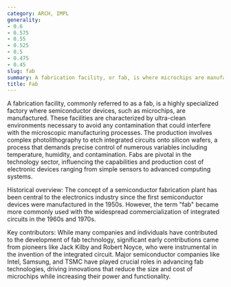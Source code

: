 ```yaml
---
category: ARCH, IMPL
generality:
- 0.6
- 0.575
- 0.55
- 0.525
- 0.5
- 0.475
- 0.45
slug: fab
summary: A fabrication facility, or fab, is where microchips are manufactured using sophisticated processes involving advanced materials and photolithography.
title: Fab
---
```


A fabrication facility, commonly referred to as a fab, is a highly specialized factory where semiconductor devices, such as microchips, are manufactured. These facilities are characterized by ultra-clean environments necessary to avoid any contamination that could interfere with the microscopic manufacturing processes. The production involves complex photolithography to etch integrated circuits onto silicon wafers, a process that demands precise control of numerous variables including temperature, humidity, and contamination. Fabs are pivotal in the technology sector, influencing the capabilities and production cost of electronic devices ranging from simple sensors to advanced computing systems.

Historical overview: The concept of a semiconductor fabrication plant has been central to the electronics industry since the first semiconductor devices were manufactured in the 1950s. However, the term "fab" became more commonly used with the widespread commercialization of integrated circuits in the 1960s and 1970s.

Key contributors: While many companies and individuals have contributed to the development of fab technology, significant early contributions came from pioneers like Jack Kilby and Robert Noyce, who were instrumental in the invention of the integrated circuit. Major semiconductor companies like Intel, Samsung, and TSMC have played crucial roles in advancing fab technologies, driving innovations that reduce the size and cost of microchips while increasing their power and functionality.